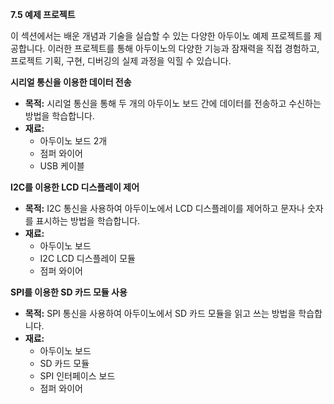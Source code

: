 **7.5 예제 프로젝트**

이 섹션에서는 배운 개념과 기술을 실습할 수 있는 다양한 아두이노 예제 프로젝트를 제공합니다. 이러한 프로젝트를 통해 아두이노의 다양한 기능과 잠재력을 직접 경험하고, 프로젝트 기획, 구현, 디버깅의 실제 과정을 익힐 수 있습니다.

**시리얼 통신을 이용한 데이터 전송**

* **목적:** 시리얼 통신을 통해 두 개의 아두이노 보드 간에 데이터를 전송하고 수신하는 방법을 학습합니다.
* **재료:**
    * 아두이노 보드 2개
    * 점퍼 와이어
    * USB 케이블

**I2C를 이용한 LCD 디스플레이 제어**

* **목적:** I2C 통신을 사용하여 아두이노에서 LCD 디스플레이를 제어하고 문자나 숫자를 표시하는 방법을 학습합니다.
* **재료:**
    * 아두이노 보드
    * I2C LCD 디스플레이 모듈
    * 점퍼 와이어

**SPI를 이용한 SD 카드 모듈 사용**

* **목적:** SPI 통신을 사용하여 아두이노에서 SD 카드 모듈을 읽고 쓰는 방법을 학습합니다.
* **재료:**
    * 아두이노 보드
    * SD 카드 모듈
    * SPI 인터페이스 보드
    * 점퍼 와이어